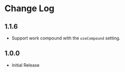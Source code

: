 # Change Log

## 1.1.6
- Support work compound with the `useCompound` setting.

## 1.0.0
- Initial Release
